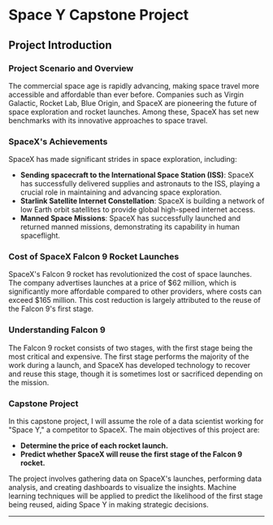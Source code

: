 # Space Y Capstone Project

## Project Introduction

### Project Scenario and Overview
The commercial space age is rapidly advancing, making space travel more accessible and affordable than ever before. Companies such as Virgin Galactic, Rocket Lab, Blue Origin, and SpaceX are pioneering the future of space exploration and rocket launches. Among these, SpaceX has set new benchmarks with its innovative approaches to space travel.

### SpaceX's Achievements
SpaceX has made significant strides in space exploration, including:
- **Sending spacecraft to the International Space Station (ISS)**: SpaceX has successfully delivered supplies and astronauts to the ISS, playing a crucial role in maintaining and advancing space exploration.
- **Starlink Satellite Internet Constellation**: SpaceX is building a network of low Earth orbit satellites to provide global high-speed internet access.
- **Manned Space Missions**: SpaceX has successfully launched and returned manned missions, demonstrating its capability in human spaceflight.

### Cost of SpaceX Falcon 9 Rocket Launches
SpaceX's Falcon 9 rocket has revolutionized the cost of space launches. The company advertises launches at a price of $62 million, which is significantly more affordable compared to other providers, where costs can exceed $165 million. This cost reduction is largely attributed to the reuse of the Falcon 9's first stage.

### Understanding Falcon 9
The Falcon 9 rocket consists of two stages, with the first stage being the most critical and expensive. The first stage performs the majority of the work during a launch, and SpaceX has developed technology to recover and reuse this stage, though it is sometimes lost or sacrificed depending on the mission.

### Capstone Project
In this capstone project, I will assume the role of a data scientist working for "Space Y," a competitor to SpaceX. The main objectives of this project are:
- **Determine the price of each rocket launch.**
- **Predict whether SpaceX will reuse the first stage of the Falcon 9 rocket.**

The project involves gathering data on SpaceX's launches, performing data analysis, and creating dashboards to visualize the insights. Machine learning techniques will be applied to predict the likelihood of the first stage being reused, aiding Space Y in making strategic decisions.

---

